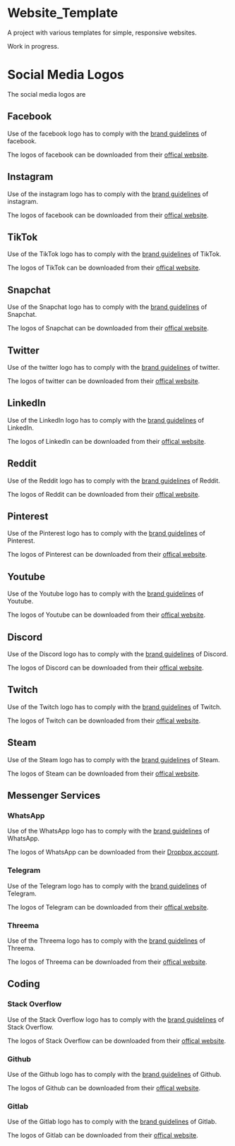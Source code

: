 # Website_Template

A project with various templates for simple, responsive websites.

Work in progress.

# Social Media Logos

The social media logos are 

## Facebook

Use of the facebook logo has to comply with the [brand guidelines](https://en.facebookbrand.com/assets/f-logo) of facebook.

The logos of facebook can be downloaded from their [offical website](https://about.meta.com/brand/resources/facebookapp/logo).

## Instagram

Use of the instagram logo has to comply with the [brand guidelines](https://en.instagram-brand.com/guidelines/general) of instagram.

The logos of facebook can be downloaded from their [offical website](https://about.meta.com/brand/resources/instagram/instagram-brand/).

## TikTok

Use of the TikTok logo has to comply with the [brand guidelines](https://developers.tiktok.com/doc/getting-started-design-guidelines?enter_method=left_navigation) of TikTok.

The logos of TikTok can be downloaded from their [offical website](https://developers.tiktok.com/doc/getting-started-design-guidelines?enter_method=left_navigation).

## Snapchat

Use of the Snapchat logo has to comply with the [brand guidelines](https://snap.com/en-US/brand-guidelines) of Snapchat.

The logos of Snapchat can be downloaded from their [offical website](https://snap.com/en-US/brand-guidelines).

## Twitter

Use of the twitter logo has to comply with the [brand guidelines](https://about.twitter.com/content/dam/about-twitter/company/brand-resources/en_us/Twitter_Brand_Guidelines_V2.0.pdf) of twitter.

The logos of twitter can be downloaded from their [offical website](https://about.twitter.com/en/who-we-are/brand-toolkit).

## LinkedIn

Use of the LinkedIn logo has to comply with the [brand guidelines](https://brand.linkedin.com/policies) of LinkedIn.

The logos of LinkedIn can be downloaded from their [offical website](https://content.linkedin.com/content/dam/brand/site/brand-assets/linkedin_brand_package.zip).

## Reddit

Use of the Reddit logo has to comply with the [brand guidelines](https://www.redditinc.com/brand) of Reddit.

The logos of Reddit can be downloaded from their [offical website](https://www.redditinc.com/brand).


## Pinterest

Use of the Pinterest logo has to comply with the [brand guidelines](https://brand.linkedin.com/policies) of Pinterest.

The logos of Pinterest can be downloaded from their [offical website](https://business.pinterest.com/en/brand-guidelines/).

## Youtube

Use of the Youtube logo has to comply with the [brand guidelines](https://www.youtube.com/howyoutubeworks/resources/brand-resources/#logos-icons-colors) of Youtube.

The logos of Youtube can be downloaded from their [offical website](https://www.youtube.com/howyoutubeworks/resources/brand-resources/#logos-icons-colors).

## Discord

Use of the Discord logo has to comply with the [brand guidelines](https://discord.com/branding) of Discord.

The logos of Discord can be downloaded from their [offical website](https://discord.com/branding).

## Twitch

Use of the Twitch logo has to comply with the [brand guidelines](https://brand.twitch.tv/) of Twitch.

The logos of Twitch can be downloaded from their [offical website](https://brand.twitch.tv/).

## Steam

Use of the Steam logo has to comply with the [brand guidelines](https://partner.steamgames.com/doc/marketing/branding) of Steam.

The logos of Steam can be downloaded from their [offical website](https://www.dropbox.com/sh/jgi0zd9f57vo72b/AACcML-JZlF35gwQhIpNjOpia?dl=0).

## Messenger Services

### WhatsApp

Use of the WhatsApp logo has to comply with the [brand guidelines](https://partner.steamgames.com/doc/marketing/branding) of WhatsApp.

The logos of WhatsApp can be downloaded from their [Dropbox account](https://www.dropbox.com/sh/jgi0zd9f57vo72b/AACcML-JZlF35gwQhIpNjOpia?dl=0).

### Telegram

Use of the Telegram logo has to comply with the [brand guidelines](https://telegram.org/tour/screenshots) of Telegram.

The logos of Telegram can be downloaded from their [offical website](https://telegram.org/tour/screenshots).

### Threema

Use of the Threema logo has to comply with the [brand guidelines](https://threema.ch/en/press) of Threema.

The logos of Threema can be downloaded from their [offical website](https://threema.ch/en/press).

## Coding

### Stack Overflow

Use of the Stack Overflow logo has to comply with the [brand guidelines](https://stackoverflow.design/brand/principles/) of Stack Overflow.

The logos of Stack Overflow can be downloaded from their [offical website](https://stackoverflow.design/brand/logo/).

### Github

Use of the Github logo has to comply with the [brand guidelines](https://github.com/logos) of Github.

The logos of Github can be downloaded from their [offical website](https://github.com/logos).

### Gitlab

Use of the Gitlab logo has to comply with the [brand guidelines](https://about.gitlab.com/handbook/marketing/brand-and-product-marketing/brand/brand-activation/brand-standards/) of Gitlab.

The logos of Gitlab can be downloaded from their [offical website](https://about.gitlab.com/press/press-kit/).